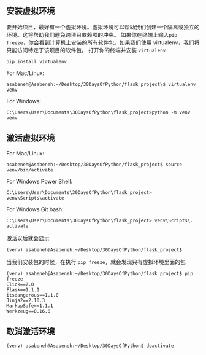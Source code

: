## 安装虚拟环境

要开始项目，最好有一个虚拟环境。虚拟环境可以帮助我们创建一个隔离或独立的环境。这将帮助我们避免跨项目依赖项的冲突。
如果你在终端上输入`pip freeze`，你会看到计算机上安装的所有软件包。如果我们使用 virtualenv，我们将只能访问特定于该项目的软件包。
打开你的终端并安装 `virtualenv`

```shell
pip install virtualenv
```

For Mac/Linux:

```shell
asabeneh@Asabeneh:~/Desktop/30DaysOfPython/flask_project\$ virtualenv venv
```

For Windows:

```shell
C:\Users\User\Documents\30DaysOfPython\flask_project>python -m venv venv
```

## 激活虚拟环境

For Mac/Linux:

```shell
asabeneh@Asabeneh:~/Desktop/30DaysOfPython/flask_project$ source venv/bin/activate
```

For Windows Power Shell:

```shell
C:\Users\User\Documents\30DaysOfPython\flask_project> venv\Scripts\activate
```

For Windows Git bash:

```shell
C:\Users\User\Documents\30DaysOfPython\flask_project> venv\Scripts\. activate
```

激活以后就会显示

```shell
(venv) asabeneh@Asabeneh:~/Desktop/30DaysOfPython/flask_project$
```

当我们安装包的时候，在执行 `pip freeze`，就会发现只有虚拟环境里面的包

```shell
(venv) asabeneh@Asabeneh:~/Desktop/30DaysOfPython/flask_project$ pip freeze
Click==7.0
Flask==1.1.1
itsdangerous==1.1.0
Jinja2==2.10.3
MarkupSafe==1.1.1
Werkzeug==0.16.0
```

## 取消激活环境

```shell
(venv) asabeneh@Asabeneh:~/Desktop/30DaysOfPython$ deactivate
```

